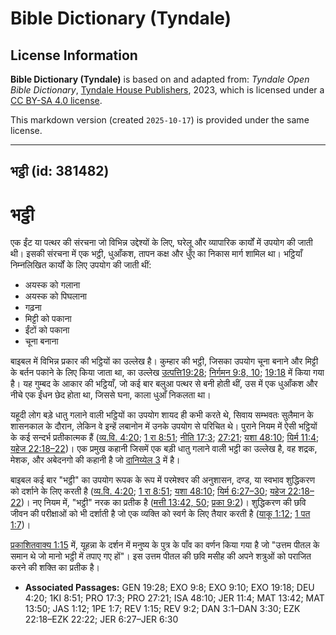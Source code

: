 # Bible Dictionary (Tyndale)

## License Information

**Bible Dictionary (Tyndale)** is based on and adapted from: _Tyndale Open Bible Dictionary_, [Tyndale House Publishers](https://tyndaleopenresources.com/), 2023, which is licensed under a [CC BY-SA 4.0 license](https://creativecommons.org/licenses/by-sa/4.0/legalcode.en).

This markdown version (created `2025-10-17`) is provided under the same license.



--------------------------------

## भट्ठी (id: 381482)

भट्ठी
=====

एक ईंट या पत्थर की संरचना जो विभिन्न उद्देश्यों के लिए, घरेलू और व्यापारिक कार्यों में उपयोग की जाती थी। इसकी संरचना में एक भट्ठी, धुआँकश, तापन कक्ष और धुँए का निकास मार्ग शामिल था। भट्ठियाँ निम्नलिखित कार्यों के लिए उपयोग की जाती थीं:

* अयस्क को गलाना
* अयस्क को पिघलाना
* गढ़ना
* मिट्टी को पकाना
* ईंटों को पकाना
* चूना बनाना

बाइबल में विभिन्न प्रकार की भट्ठियों का उल्लेख है। कुम्हार की भट्ठी, जिसका उपयोग चूना बनाने और मिट्टी के बर्तन पकाने के लिए किया जाता था, का उल्लेख [उत्पत्ति19:28](https://ref.ly/Gen19:28); [निर्गमन 9:8, 10](https://ref.ly/Exod9:8); [19:18](https://ref.ly/Exod19:18) में किया गया है। यह गुम्बद के आकार की भट्ठियाँ, जो कई बार बलुआ पत्थर से बनी होती थीं, उस में एक धुआँकश और नीचे एक ईंधन छेद होता था, जिससे घना, काला धुआँ निकलता था।

यहूदी लोग बड़े धातु गलाने वाली भट्ठियों का उपयोग शायद ही कभी करते थे, सिवाय सम्भवतः सुलैमान के शासनकाल के दौरान, लेकिन वे इन्हें लबानोन में उनके उपयोग से परिचित थे। पुराने नियम में ऐसी भट्ठियों के कई सन्दर्भ प्रतीकात्मक हैं ([व्य.वि. 4:20](https://ref.ly/Deut4:20); [1 रा 8:51](https://ref.ly/1Kgs8:51); [नीति 17:3](https://ref.ly/Prov17:3); [27:21](https://ref.ly/Prov27:21); [यशा 48:10](https://ref.ly/Isa48:10); [यिर्म 11:4](https://ref.ly/Jer11:4); [यहेज 22:18–22](https://ref.ly/Ezek22:18-Ezek22:22))। एक प्रमुख कहानी जिसमें एक बड़ी धातु गलाने वाली भट्ठी का उल्लेख है, वह शद्रक, मेशक, और अबेदनगो की कहानी है जो [दानिय्येल 3](https://ref.ly/Dan3:1-Dan3:30) में है।

बाइबल कई बार "भट्ठी" का उपयोग रूपक के रूप में परमेश्वर की अनुशासन, दण्ड, या स्वभाव शुद्धिकरण को दर्शाने के लिए करती है ([व्य.वि. 4:20](https://ref.ly/Deut4:20); [1 रा 8:51](https://ref.ly/1Kgs8:51); [यशा 48:10](https://ref.ly/Isa48:10); [यिर्म 6:27–30](https://ref.ly/Jer6:27-Jer6:30); [यहेज 22:18–22](https://ref.ly/Ezek22:18-Ezek22:22))। नए नियम में, "भट्ठी" नरक का प्रतीक है ([मत्ती 13:42, 50](https://ref.ly/Matt13:42); [प्रका 9:2](https://ref.ly/Rev9:2))। शुद्धिकरण की छवि जीवन की परीक्षाओं को भी दर्शाती है जो एक व्यक्ति को स्वर्ग के लिए तैयार करती है ([याकू 1:12](https://ref.ly/Jas1:12); [1 पत 1:7](https://ref.ly/1Pet1:7))।

[प्रकाशितवाक्य 1:15](https://ref.ly/Rev1:15) में, यूहन्ना के दर्शन में मनुष्य के पुत्र के पाँव का वर्णन किया गया है जो "उत्तम पीतल के समान थे जो मानो भट्ठी में तपाए गए हों"। इस उत्तम पीतल की छवि मसीह की अपने शत्रुओं को पराजित करने की शक्ति का प्रतीक है।

* **Associated Passages:** GEN 19:28; EXO 9:8; EXO 9:10; EXO 19:18; DEU 4:20; 1KI 8:51; PRO 17:3; PRO 27:21; ISA 48:10; JER 11:4; MAT 13:42; MAT 13:50; JAS 1:12; 1PE 1:7; REV 1:15; REV 9:2; DAN 3:1–DAN 3:30; EZK 22:18–EZK 22:22; JER 6:27–JER 6:30

